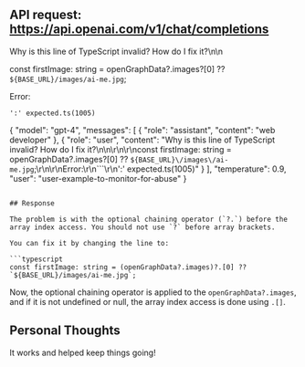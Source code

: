## API request: https://api.openai.com/v1/chat/completions

Why is this line of TypeScript invalid? How do I fix it?\n\n

const firstImage: string = openGraphData?.images?[0] ?? `${BASE_URL}/images/ai-me.jpg`;

Error:
```
':' expected.ts(1005)

```
{
  "model": "gpt-4",
  "messages": [
      {
          "role": "assistant",
          "content": "web developer"
      },
      {
          "role": "user",
          "content": "Why is this line of TypeScript invalid? How do I fix it?\\n\\n\r\n\r\nconst firstImage: string = openGraphData?.images?[0] ?? `${BASE_URL}\/images\/ai-me.jpg`;\r\n\r\nError:\r\n```\r\n':' expected.ts(1005)"
      }
  ],
  "temperature": 0.9,
  "user": "user-example-to-monitor-for-abuse"
}
```

## Response

The problem is with the optional chaining operator (`?.`) before the array index access. You should not use `?` before array brackets.

You can fix it by changing the line to:

```typescript
const firstImage: string = (openGraphData?.images)?.[0] ?? `${BASE_URL}/images/ai-me.jpg`;
```

Now, the optional chaining operator is applied to the `openGraphData?.images`, and if it is not undefined or null, the array index access is done using `.[]`.

## Personal Thoughts

It works and helped keep things going!